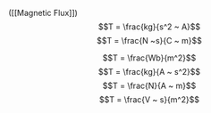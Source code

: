 ([[Magnetic Flux]])
$$T = \frac{kg}{s^2 ~ A}$$
$$T = \frac{N ~s}{C ~ m}$$

$$T = \frac{Wb}{m^2}$$
$$T = \frac{kg}{A ~ s^2}$$
$$T = \frac{N}{A ~ m}$$
$$T = \frac{V ~ s}{m^2}$$
